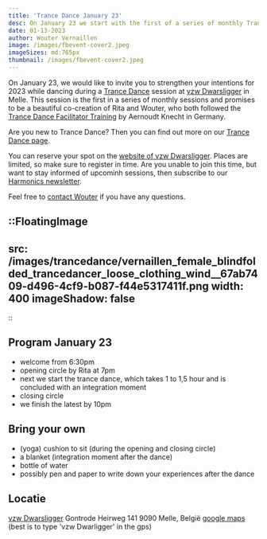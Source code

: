 ```yaml
---
title: 'Trance Dance January 23'
desc: On January 23 we start with the first of a series of monthly Trance Dance sessions at vzw Dwarsligger in Melle
date: 01-13-2023
author: Wouter Vernaillen
image: /images/fbevent-cover2.jpeg
imageSizes: md:765px
thumbnail: /images/fbevent-cover2.jpeg
---
```


On January 23, we would like to invite you to strengthen your intentions for 2023 while dancing during a [Trance Dance](/en/trancedance) session at [vzw Dwarsligger](https://www.dwarsligger33.com/event-details/trancedans) in Melle.
This session is the first in a series of monthly sessions and promises to be a beautiful co-creation of Rita and Wouter, who both followed the [Trance Dance Facilitator Training](https://trance-dance.net/events/trancedance-facilitator-training/) by Aernoudt Knecht in Germany.

Are you new to Trance Dance? Then you can find out more on our [Trance Dance page](/en/trancedance).

You can reserve your spot on the [website of vzw Dwarsligger](https://www.dwarsligger33.com/event-details/trancedans). Places are limited, so make sure to register in time.
Are you unable to join this time, but want to stay informed of upcominh sessions, then subscribe to our [Harmonics newsletter](/en/news).

Feel free to [contact Wouter](/en/contact) if you have any questions.

::FloatingImage
---
src: /images/trancedance/vernaillen_female_blindfolded_trancedancer_loose_clothing_wind__67ab7409-d496-4cf9-b087-f44e5317411f.png
width: 400
imageShadow: false
---
::

## Program January 23
* welcome from 6:30pm
* opening circle by Rita at 7pm
* next we start the trance dance, which takes 1 to 1,5 hour and is concluded with an integration moment
* closing circle
* we finish the latest by 10pm

## Bring your own
* (yoga) cushion to sit (during the opening and closing circle)
* a blanket (integration moment after the dance)
* bottle of water
* possibly pen and paper to write down your experiences after the dance

## Locatie

[vzw Dwarsligger](https://www.dwarsligger33.com/)
Gontrode Heirweg 141
9090 Melle, België
[google maps](https://goo.gl/maps/MnNE7r2AvZPsRXsK9)
(best is to type 'vzw Dwarligger' in the gps)
